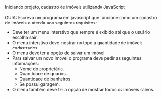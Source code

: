 Iniciando projeto, cadastro de imóveis utilizando JavaScript</br>
<br>
GUIA:
Escreva um programa em javascript que funcione como um cadastro de imóveis e atenda aos seguintes requisitos:

- Deve ter um menu interativo que sempre é exibido até que o usuário escolha sair.
- O menu interativo deve mostrar no topo a quantidade de imóveis cadastrados.
- O menu deve ter a opção de salvar um imóvel.
- Para salvar um novo imóvel o programa deve pedir as seguintes informações:
  - Nome do proprietário.
  - Quantidade de quartos.
  - Quantidade de banheiros.
  - Se possui garagem.
- O menu também deve ter a opção de mostrar todos os imóveis salvos.
